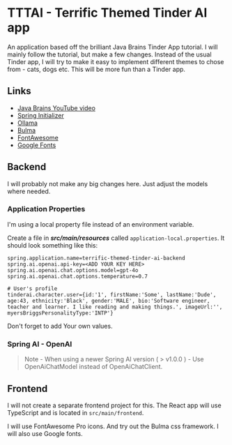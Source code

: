 # TTTAI - Terrific Themed Tinder AI app

An application based off the brilliant Java Brains Tinder App tutorial. I will mainly follow the tutorial, but make a
few changes. Instead of the usual Tinder app, I will try to make it easy to implement different themes to chose from -
cats, dogs etc. This will be more fun than a Tinder app.

## Links

* [Java Brains YouTube video](https://www.youtube.com/watch?v=k3fSQpz2Esg)
* [Spring Initializer](https://start.spring.io)
* [Ollama](https://ollama.com)
* [Bulma](https://bulma.io)
* [FontAwesome](https://fontawesome.com)
* [Google Fonts](https://fonts.google.com)

## Backend

I will probably not make any big changes here. Just adjust the models where needed.

### Application Properties

I'm using a local property file instead of an environment variable.

Create a file in ***src/main/resources*** called `application-local.properties`. It should look something like this:

```
spring.application.name=terrific-themed-tinder-ai-backend
spring.ai.openai.api-key=<ADD YOUR KEY HERE>
spring.ai.openai.chat.options.model=gpt-4o
spring.ai.openai.chat.options.temperature=0.7

# User's profile
tinderai.character.user={id:'1', firstName:'Some', lastName:'Dude', age:43, ethnicity:'Black', gender:'MALE', bio:'Software engineer, teacher and learner. I like reading and making things.', imageUrl:'', myersBriggsPersonalityType:'INTP'}
```

Don't forget to add Your own values.

### Spring AI - OpenAI
> Note - When using a newer Spring AI version ( > v1.0.0 ) - Use OpenAiChatModel instead of OpenAiChatClient.

## Frontend

I will not create a separate frontend project for this. The React app will use TypeScript and is located in `src/main/frontend`.

I will use FontAwesome Pro icons. And try out the Bulma css framework. I will also use Google fonts.